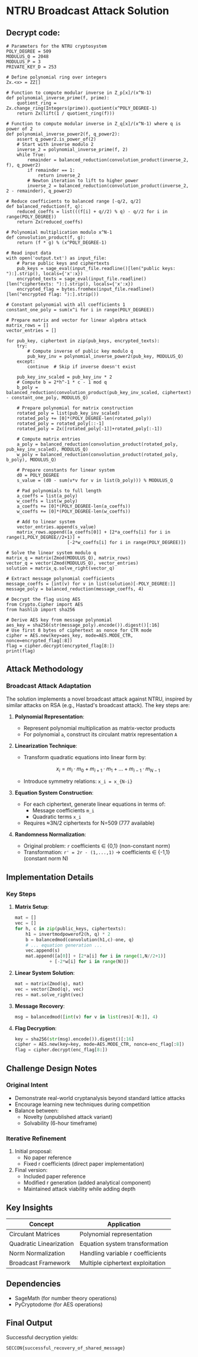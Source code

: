 # NTRU Broadcast Attack Solution

## Decrypt code:
```sage
# Parameters for the NTRU cryptosystem
POLY_DEGREE = 509
MODULUS_Q = 2048
MODULUS_P = 3
PRIVATE_KEY_D = 253

# Define polynomial ring over integers
Zx.<x> = ZZ[]

# Function to compute modular inverse in Z_p[x]/(x^N-1)
def polynomial_inverse_prime(f, prime):
    quotient_ring = Zx.change_ring(Integers(prime)).quotient(x^POLY_DEGREE-1)
    return Zx(lift(1 / quotient_ring(f)))

# Function to compute modular inverse in Z_q[x]/(x^N-1) where q is power of 2
def polynomial_inverse_power2(f, q_power2):
    assert q_power2.is_power_of(2)
    # Start with inverse modulo 2
    inverse_2 = polynomial_inverse_prime(f, 2)
    while True:
        remainder = balanced_reduction(convolution_product(inverse_2, f), q_power2)
        if remainder == 1: 
            return inverse_2
        # Newton iteration to lift to higher power
        inverse_2 = balanced_reduction(convolution_product(inverse_2, 2 - remainder), q_power2)

# Reduce coefficients to balanced range [-q/2, q/2]
def balanced_reduction(f, q):
    reduced_coeffs = list(((f[i] + q//2) % q) - q//2 for i in range(POLY_DEGREE))
    return Zx(reduced_coeffs)

# Polynomial multiplication modulo x^N-1
def convolution_product(f, g):
    return (f * g) % (x^POLY_DEGREE-1)

# Read input data
with open('output.txt') as input_file:
    # Parse public keys and ciphertexts
    pub_keys = sage_eval(input_file.readline()[len("public keys: "):].strip(), locals={'x':x})
    encrypted_texts = sage_eval(input_file.readline()[len("ciphertexts: "):].strip(), locals={'x':x})
    encrypted_flag = bytes.fromhex(input_file.readline()[len("encrypted flag: "):].strip())

# Constant polynomial with all coefficients 1
constant_one_poly = sum(x^i for i in range(POLY_DEGREE))

# Prepare matrix and vector for linear algebra attack
matrix_rows = []
vector_entries = []

for pub_key, ciphertext in zip(pub_keys, encrypted_texts):
    try:
        # Compute inverse of public key modulo q
        pub_key_inv = polynomial_inverse_power2(pub_key, MODULUS_Q)
    except:
        continue  # Skip if inverse doesn't exist
    
    pub_key_inv_scaled = pub_key_inv * 2
    # Compute b = 2*h^-1 * c - 1 mod q
    b_poly = balanced_reduction(convolution_product(pub_key_inv_scaled, ciphertext) - constant_one_poly, MODULUS_Q)

    # Prepare polynomial for matrix construction
    rotated_poly = list(pub_key_inv_scaled)
    rotated_poly += [0]*(POLY_DEGREE-len(rotated_poly))
    rotated_poly = rotated_poly[::-1]
    rotated_poly = Zx([rotated_poly[-1]]+rotated_poly[:-1])
    
    # Compute matrix entries
    a_poly = balanced_reduction(convolution_product(rotated_poly, pub_key_inv_scaled), MODULUS_Q)
    w_poly = balanced_reduction(convolution_product(rotated_poly, b_poly), MODULUS_Q)

    # Prepare constants for linear system
    d0 = POLY_DEGREE
    s_value = (d0 - sum(v*v for v in list(b_poly))) % MODULUS_Q

    # Pad polynomials to full length
    a_coeffs = list(a_poly)
    w_coeffs = list(w_poly)
    a_coeffs += [0]*(POLY_DEGREE-len(a_coeffs))
    w_coeffs += [0]*(POLY_DEGREE-len(w_coeffs))

    # Add to linear system
    vector_entries.append(s_value)
    matrix_rows.append([a_coeffs[0]] + [2*a_coeffs[i] for i in range(1,POLY_DEGREE//2+1)] + 
                       [-2*w_coeffs[i] for i in range(POLY_DEGREE)])

# Solve the linear system modulo q
matrix_q = matrix(Zmod(MODULUS_Q), matrix_rows)
vector_q = vector(Zmod(MODULUS_Q), vector_entries)
solution = matrix_q.solve_right(vector_q)

# Extract message polynomial coefficients
message_coeffs = [int(v) for v in list(solution)[-POLY_DEGREE:]]
message_poly = balanced_reduction(message_coeffs, 4)

# Decrypt the flag using AES
from Crypto.Cipher import AES
from hashlib import sha256

# Derive AES key from message polynomial
aes_key = sha256(str(message_poly).encode()).digest()[:16]
# Use first 8 bytes of ciphertext as nonce for CTR mode
cipher = AES.new(key=aes_key, mode=AES.MODE_CTR, nonce=encrypted_flag[:8])
flag = cipher.decrypt(encrypted_flag[8:])
print(flag)
```

## Attack Methodology

### Broadcast Attack Adaptation
The solution implements a novel broadcast attack against NTRU, inspired by similar attacks on RSA (e.g., Hastad's broadcast attack). The key steps are:

1. **Polynomial Representation**:
   - Represent polynomial multiplication as matrix-vector products
   - For polynomial `a`, construct its circulant matrix representation `A`

2. **Linearization Technique**:
   - Transform quadratic equations into linear form by:
     ```math
     x_i = m_i·m_0 + m_{i+1}·m_1 + ... + m_{i-1}·m_{N-1}
     ```
   - Introduce symmetry relations: `x_i = x_{N-i}`

3. **Equation System Construction**:
   - For each ciphertext, generate linear equations in terms of:
     - Message coefficients `m_i`
     - Quadratic terms `x_i`
   - Requires ≈3N/2 ciphertexts for N=509 (777 available)

4. **Randomness Normalization**:
   - Original problem: `r` coefficients ∈ {0,1} (non-constant norm)
   - Transformation: `r' = 2r - (1,...,1)` → coefficients ∈ {-1,1} (constant norm N)

## Implementation Details

### Key Steps
1. **Matrix Setup**:
   ```python
   mat = []
   vec = []
   for h, c in zip(public_keys, ciphertexts):
       h1 = invertmodpowerof2(h, q) * 2
       b = balancedmod(convolution(h1,c)-one, q)
       # ... equation generation ...
       vec.append(s)
       mat.append([a[0]] + [2*a[i] for i in range(1,N//2+1)] 
                + [-2*w[i] for i in range(N)])
   ```

2. **Linear System Solution**:
   ```python
   mat = matrix(Zmod(q), mat)
   vec = vector(Zmod(q), vec)
   res = mat.solve_right(vec)
   ```

3. **Message Recovery**:
   ```python
   msg = balancedmod([int(v) for v in list(res)[-N:]], 4)
   ```

4. **Flag Decryption**:
   ```python
   key = sha256(str(msg).encode()).digest()[:16]
   cipher = AES.new(key=key, mode=AES.MODE_CTR, nonce=enc_flag[:8])
   flag = cipher.decrypt(enc_flag[8:])
   ```

## Challenge Design Notes

### Original Intent
- Demonstrate real-world cryptanalysis beyond standard lattice attacks
- Encourage learning new techniques during competition
- Balance between:
  - Novelty (unpublished attack variant)
  - Solvability (6-hour timeframe)

### Iterative Refinement
1. Initial proposal:
   - No paper reference
   - Fixed r coefficients (direct paper implementation)
2. Final version:
   - Included paper reference
   - Modified r generation (added analytical component)
   - Maintained attack viability while adding depth

## Key Insights

| Concept | Application |
|---------|-------------|
| Circulant Matrices | Polynomial representation |
| Quadratic Linearization | Equation system transformation |
| Norm Normalization | Handling variable r coefficients |
| Broadcast Framework | Multiple ciphertext exploitation |

## Dependencies
- SageMath (for number theory operations)
- PyCryptodome (for AES operations)

## Final Output
Successful decryption yields:
```
SECCON{successful_recovery_of_shared_message}
```
